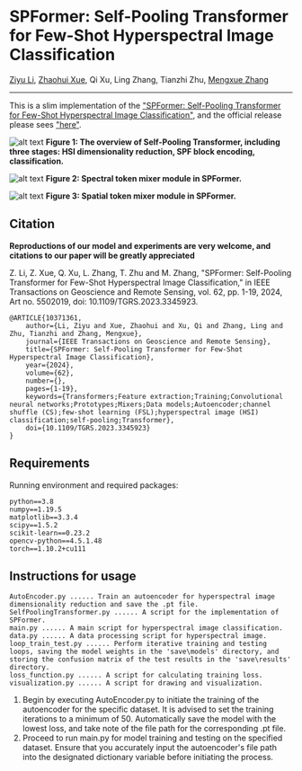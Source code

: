 # SPFormer: Self-Pooling Transformer for Few-Shot Hyperspectral Image Classification

[Ziyu Li](https://www.researchgate.net/profile/Ziyu-Li-28), [Zhaohui Xue](https://sites.google.com/site/zhaohuixuers), Qi Xu, Ling Zhang, Tianzhi Zhu, [Mengxue Zhang](https://scholar.google.com/citations?user=To-g0UkAAAAJ)

___________

This is a slim implementation of the ["SPFormer: Self-Pooling Transformer for Few-Shot Hyperspectral Image Classification"](https://ieeexplore.ieee.org/document/10371361), and the official release please sees ["here"](https://github.com/ZhaohuiXue/SPFormer).

![alt text](./figure/SPFormer.jpg)
**Figure 1: The overview of Self-Pooling Transformer, including three stages: HSI dimensionality reduction, SPF block encoding, classification.**

![alt text](./figure/CSSM-MHSP.jpg)
**Figure 2: Spectral token mixer module in SPFormer.**

![alt text](./figure/CTM.jpg)
**Figure 3: Spatial token mixer module in SPFormer.**

Citation
---------------------

**Reproductions of our model and experiments are very welcome, and citations to our paper will be greatly appreciated**

Z. Li, Z. Xue, Q. Xu, L. Zhang, T. Zhu and M. Zhang, "SPFormer: Self-Pooling Transformer for Few-Shot Hyperspectral Image Classification," in IEEE Transactions on Geoscience and Remote Sensing, vol. 62, pp. 1-19, 2024, Art no. 5502019, doi: 10.1109/TGRS.2023.3345923.

    @ARTICLE{10371361,
        author={Li, Ziyu and Xue, Zhaohui and Xu, Qi and Zhang, Ling and Zhu, Tianzhi and Zhang, Mengxue},
        journal={IEEE Transactions on Geoscience and Remote Sensing}, 
        title={SPFormer: Self-Pooling Transformer for Few-Shot Hyperspectral Image Classification}, 
        year={2024},
        volume={62},
        number={},
        pages={1-19},
        keywords={Transformers;Feature extraction;Training;Convolutional neural networks;Prototypes;Mixers;Data models;Autoencoder;channel shuffle (CS);few-shot learning (FSL);hyperspectral image (HSI) classification;self-pooling;Transformer},
        doi={10.1109/TGRS.2023.3345923}
    }
    
Requirements
---------------------
Running environment and required packages:
    
    python==3.8
    numpy==1.19.5
    matplotlib==3.3.4
    scipy==1.5.2
    scikit-learn==0.23.2
    opencv-python==4.5.1.48
    torch==1.10.2+cu111

Instructions for usage
---------------------
    AutoEncoder.py ...... Train an autoencoder for hyperspectral image dimensionality reduction and save the .pt file.
    SelfPoolingTransformer.py ...... A script for the implementation of SPFormer.
    main.py ...... A main script for hyperspectral image classification.
    data.py ...... A data processing script for hyperspectral image.
    loop_train_test.py ...... Perform iterative training and testing loops, saving the model weights in the 'save\models' directory, and storing the confusion matrix of the test results in the 'save\results' directory.
    loss_function.py ...... A script for calculating training loss.
    visualization.py ...... A script for drawing and visualization.

1. Begin by executing AutoEncoder.py to initiate the training of the autoencoder for the specific dataset. It is advised to set the training iterations to a minimum of 50. Automatically save the model with the lowest loss, and take note of the file path for the corresponding .pt file.
2. Proceed to run main.py for model training and testing on the specified dataset. Ensure that you accurately input the autoencoder's file path into the designated dictionary variable before initiating the process.
